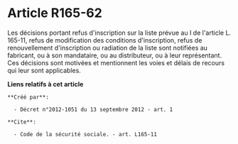 # Article R165-62

Les décisions portant refus d'inscription sur la liste prévue au I de l'article L. 165-11, refus de modification des
conditions d'inscription, refus de renouvellement d'inscription ou radiation de la liste sont notifiées au fabricant, ou à
son mandataire, ou au distributeur, ou à leur représentant. Ces décisions sont motivées et mentionnent les voies et délais de
recours qui leur sont applicables.

**Liens relatifs à cet article**

	**Créé par**:

	  - Décret n°2012-1051 du 13 septembre 2012 - art. 1

	**Cite**:

	  - Code de la sécurité sociale. - art. L165-11
